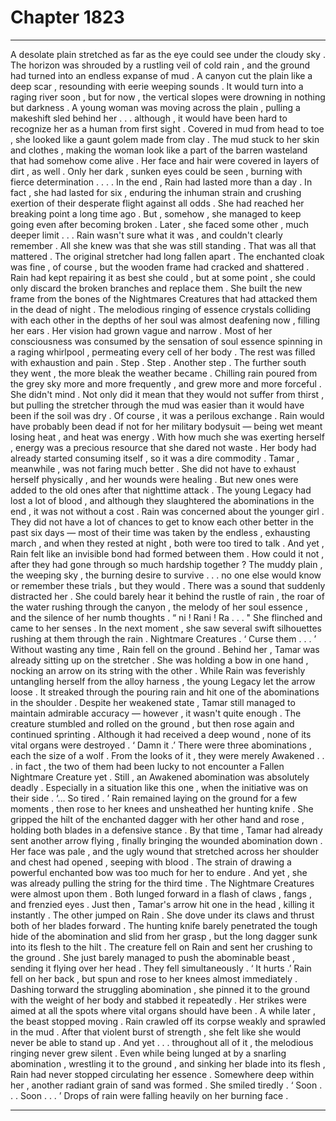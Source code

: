 
# Chapter 1823


---

A desolate plain stretched as far as the eye could see under the cloudy sky . The horizon was shrouded by a rustling veil of cold rain , and the ground had turned into an endless expanse of mud .
A canyon cut the plain like a deep scar , resounding with eerie weeping sounds . It would turn into a raging river soon , but for now , the vertical slopes were drowning in nothing but darkness .
A young woman was moving across the plain , pulling a makeshift sled behind her . . . although , it would have been hard to recognize her as a human from first sight . Covered in mud from head to toe , she looked like a gaunt golem made from clay . The mud stuck to her skin and clothes , making the woman look like a part of the barren wasteland that had somehow come alive .
Her face and hair were covered in layers of dirt , as well . Only her dark , sunken eyes could be seen , burning with fierce determination .
. . . In the end , Rain had lasted more than a day . In fact , she had lasted for six , enduring the inhuman strain and crushing exertion of their desperate flight against all odds .
She had reached her breaking point a long time ago . But , somehow , she managed to keep going even after becoming broken . Later , she faced some other , much deeper limit . . . Rain wasn't sure what it was , and couldn't clearly remember . All she knew was that she was still standing .
That was all that mattered .
The original stretcher had long fallen apart . The enchanted cloak was fine , of course , but the wooden frame had cracked and shattered . Rain had kept repairing it as best she could , but at some point , she could only discard the broken branches and replace them .
She built the new frame from the bones of the
Nightmares Creatures that had attacked them in the dead of night .
The melodious ringing of essence crystals colliding with each other in the depths of her soul was almost deafening now , filling her ears . Her vision had grown vague and narrow . Most of her consciousness was consumed by the sensation of soul essence spinning in a raging whirlpool , permeating every cell of her body . The rest was filled with exhaustion and pain .
Step . Step . Another step .
The further south they went , the more bleak the weather became . Chilling rain poured from the grey sky more and more frequently , and grew more and more forceful . She didn't mind . Not only did it mean that they would not suffer from thirst , but pulling the stretcher through the mud was easier than it would have been if the soil was dry .
Of course , it was a perilous exchange . Rain would have probably been dead if not for her military bodysuit — being wet meant losing heat , and heat was energy . With how much she was exerting herself , energy was a precious resource that she dared not waste .
Her body had already started consuming itself , so it was a dire commodity .
Tamar , meanwhile , was not faring much better .
She did not have to exhaust herself physically , and her wounds were healing . But new ones were added to the old ones after that nighttime attack .
The young Legacy had lost a lot of blood , and although they slaughtered the abominations in the end , it was not without a cost .
Rain was concerned about the younger girl .
They did not have a lot of chances to get to know each other better in the past six days — most of their time was taken by the endless , exhausting march , and when they rested at night , both were too tired to talk .
And yet , Rain felt like an invisible bond had formed between them . How could it not , after they had gone through so much hardship together ? The muddy plain , the weeping sky , the burning desire to survive . . . no one else would know or remember these trials , but they would .
There was a sound that suddenly distracted her .
She could barely hear it behind the rustle of rain , the roar of the water rushing through the canyon , the melody of her soul essence , and the silence of her numb thoughts .
“ ni ! Rani ! Ra . . . "
She flinched and came to her senses . In the next moment , she saw several swift silhouettes rushing at them through the rain .
Nightmare Creatures .
‘ Curse them . . . ’
Without wasting any time , Rain fell on the ground .
Behind her , Tamar was already sitting up on the stretcher . She was holding a bow in one hand , nocking an arrow on its string with the other .
While Rain was feverishly untangling herself from the alloy harness , the young Legacy let the arrow loose . It streaked through the pouring rain and hit one of the abominations in the shoulder . Despite her weakened state , Tamar still managed to maintain admirable accuracy — however , it wasn't quite enough . The creature stumbled and rolled on the ground , but then rose again and continued sprinting .
Although it had received a deep wound , none of its vital organs were destroyed .
‘ Damn it .’
There were three abominations , each the size of a wolf . From the looks of it , they were merely
Awakened . . . in fact , the two of them had been lucky to not encounter a Fallen Nightmare
Creature yet . Still , an Awakened abomination was absolutely deadly . Especially in a situation like this one , when the initiative was on their side .
‘… So tired . ’
Rain remained laying on the ground for a few moments , then rose to her knees and unsheathed her hunting knife . She gripped the hilt of the enchanted dagger with her other hand and rose , holding both blades in a defensive stance .
By that time , Tamar had already sent another arrow flying , finally bringing the wounded abomination down . Her face was pale , and the ugly wound that stretched across her shoulder and chest had opened , seeping with blood . The strain of drawing a powerful enchanted bow was too much for her to endure .
And yet , she was already pulling the string for the third time .
The Nightmare Creatures were almost upon them .
Both lunged forward in a flash of claws , fangs , and frenzied eyes .
Just then , Tamar's arrow hit one in the head , killing it instantly .
The other jumped on Rain . She dove under its claws and thrust both of her blades forward . The hunting knife barely penetrated the tough hide of the abomination and slid from her grasp , but the long dagger sunk into its flesh to the hilt .
The creature fell on Rain and sent her crushing to the ground . She just barely managed to push the abominable beast , sending it flying over her head .
They fell simultaneously .
‘ It hurts .’
Rain fell on her back , but spun and rose to her knees almost immediately . Dashing torward the struggling abomination , she pinned it to the ground with the weight of her body and stabbed it repeatedly . Her strikes were aimed at all the spots where vital organs should have been .
A while later , the beast stopped moving .
Rain crawled off its corpse weakly and sprawled in the mud .
After that violent burst of strength , she felt like she would never be able to stand up .
And yet . . . throughout all of it , the melodious ringing never grew silent . Even while being lunged at by a snarling abomination , wrestling it to the ground , and sinking her blade into its flesh , Rain had never stopped circulating her essence .
Somewhere deep within her , another radiant grain of sand was formed .
She smiled tiredly .
‘ Soon . . . Soon . . . ’
Drops of rain were falling heavily on her burning face .

---

